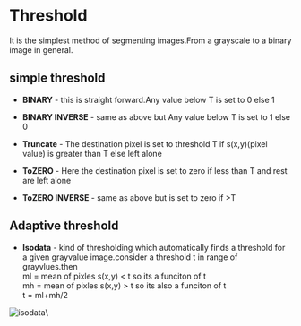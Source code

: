 # Threshold

It is the simplest method of segmenting images.From a grayscale to a binary image in general.

## simple threshold

* **BINARY** - this is straight forward.Any value below T is set to 0 else 1

* **BINARY INVERSE** - same as above but Any value below T is set to 1 else 0

* **Truncate** - The destination pixel is set to threshold T if s(x,y)(pixel value) is greater than T else left alone

* **ToZERO** - Here the destination pixel is set to zero if less than T and rest are left alone

* **ToZERO INVERSE** - same as above but is set to zero if >T

## Adaptive threshold

* **Isodata** - kind of thresholding which automatically finds a threshold for a given grayvalue image.consider a
threshold t in range of grayvlues.then\
  ml = mean of pixles s(x,y) < t so its a funciton of t\
  mh = mean of pixles s(x,y) > t so its also a funciton of t\
  t = ml+mh/2
 
![isodata](https://user-images.githubusercontent.com/123463350/217581718-2c2b5938-6506-489c-8bff-c6f0e458c00a.PNG)\



